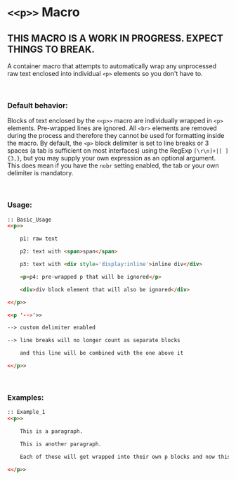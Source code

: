 # `<<p>>` Macro

## THIS MACRO IS A WORK IN PROGRESS. EXPECT THINGS TO BREAK.

A container macro that attempts to automatically wrap any unprocessed raw text enclosed into individual `<p>` elements so you don't have to.

&nbsp;

### Default behavior:
Blocks of text enclosed by the `<<p>>` macro are individually wrapped in `<p>` elements. Pre-wrapped lines are ignored. All `<br>` elements are removed during the process and therefore they cannot be used for formatting inside the macro.
By default, the `<p>` block delimiter is set to line breaks or 3 spaces (a tab is sufficient on most interfaces) using the RegExp `[\r\n]+|[ ]{3,}`, but you may supply your own expression as an optional argument. This does mean if you have the `nobr` setting enabled, the tab or your own delimiter is mandatory.
    
&nbsp;    

### Usage:
```html
:: Basic_Usage
<<p>>

    p1: raw text

    p2: text with <span>span</span>

    p3: text with <div style='display:inline'>inline div</div>

    <p>p4: pre-wrapped p that will be ignored</p>

    <div>div block element that will also be ignored</div>

<</p>>

<<p '-->'>>

--> custom delimiter enabled

--> line breaks will no longer count as separate blocks

    and this line will be combined with the one above it

<</p>>
```

&nbsp;

### Examples:
```html
:: Example_1
<<p>>

    This is a paragraph.

    This is another paragraph.

    Each of these will get wrapped into their own p blocks and now this is a <<link 'text'>><</link>>

<</p>>

```
